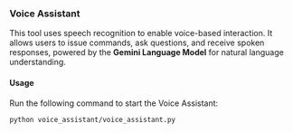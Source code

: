 
### **Voice Assistant**

This tool uses speech recognition to enable voice-based interaction. It allows users to issue commands, ask questions, and receive spoken responses, powered by the **Gemini Language Model** for natural language understanding.

#### **Usage**

Run the following command to start the Voice Assistant:

```bash
python voice_assistant/voice_assistant.py
